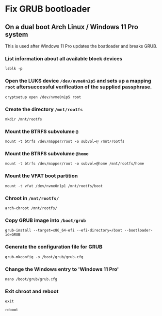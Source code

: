 # Fix GRUB bootloader
## On a dual boot Arch Linux / Windows 11 Pro system
This is used after Windows 11 Pro updates the boatloader and breaks GRUB.

### List information about all available block devices
`lsblk -p`
### Open the LUKS device `/dev/nvme0n1p5` and sets up a mapping `root` aftersuccessful verification of the supplied passphrase.
`cryptsetup open /dev/nvme0n1p5 root`
### Create the directory `/mnt/rootfs`
`mkdir /mnt/rootfs`
### Mount the BTRFS subvolume `@`
`mount -t btrfs /dev/mapper/root -o subvol=@ /mnt/rootfs`
### Mount the BTRFS subvolume `@home`
`mount -t btrfs /dev/mapper/root -o subvol=@home /mnt/rootfs/home`
### Mount the VFAT boot partition
`mount -t vfat /dev/nvme0n1p1 /mnt/rootfs/boot`
### Chroot in `/mnt/rootfs/`
`arch-chroot /mnt/rootfs/`
### Copy GRUB image into `/boot/grub`
`grub-install --target=x86_64-efi --efi-directory=/boot --bootloader-id=GRUB`
### Generate the configuration file for GRUB
`grub-mkconfig -o /boot/grub/grub.cfg`
### Change the Windows entry to 'Windows 11 Pro'
`nano /boot/grub/grub.cfg`
### Exit chroot and reboot
`exit`

`reboot`
